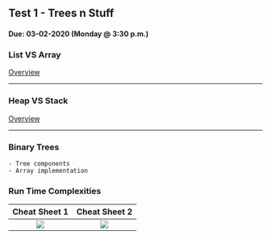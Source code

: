 ## Test 1 - Trees n Stuff
#### Due:  03-02-2020 (Monday @ 3:30 p.m.)

### List VS Array

[Overview](../../Resources/07-ListVArray/README.md)

---

### Heap VS Stack

[Overview](../../Resources/08-StackVHeap/README.md)

--- 

### Binary Trees

    - Tree components
    - Array implementation

### Run Time Complexities

|  Cheat Sheet 1 | Cheat Sheet 2 |
|:---------:|:---------------:|
| [<img src="https://cs.msutexas.edu/~griffin/zcloud/zcloud-files/bigoh_cheet_sheet_2020_thumb.png">](https://cs.msutexas.edu/~griffin/zcloud/zcloud-files/bigoh_cheet_sheet_2020.png) | [<img src="https://cs.msutexas.edu/~griffin/zcloud/zcloud-files/bigoh_cheet_sheet_2_2020_thumb.png">](https://cs.msutexas.edu/~griffin/zcloud/zcloud-files/bigoh_cheet_sheet_2_2020.png)





